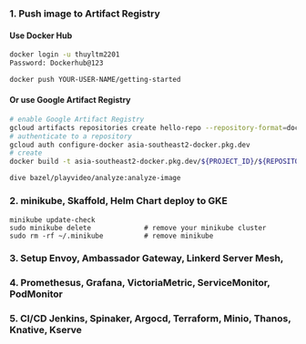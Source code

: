 ### 1.  Push image to Artifact Registry
#### Use Docker Hub
```sh
docker login -u thuyltm2201
Password: Dockerhub@123
```

```sh
docker push YOUR-USER-NAME/getting-started
```

#### Or use Google Artifact Registry
```sh
# enable Google Artifact Registry
gcloud artifacts repositories create hello-repo --repository-format=docker --location=asia-southeast2   --description="Docker repository"
# authenticate to a repository
gcloud auth configure-docker asia-southeast2-docker.pkg.dev
# create 
docker build -t asia-southeast2-docker.pkg.dev/${PROJECT_ID}/${REPOSITORY_NAME}/hello-app:v1
```

```shell
dive bazel/playvideo/analyze:analyze-image
```

### 2. minikube, Skaffold, Helm Chart deploy to GKE

```shell
minikube update-check
sudo minikube delete             # remove your minikube cluster
sudo rm -rf ~/.minikube          # remove minikube
```

### 3. Setup Envoy, Ambassador Gateway, Linkerd Server Mesh,

### 4. Promethesus, Grafana, VictoriaMetric, ServiceMonitor, PodMonitor

### 5. CI/CD Jenkins, Spinaker, Argocd, Terraform, Minio, Thanos, Knative, Kserve